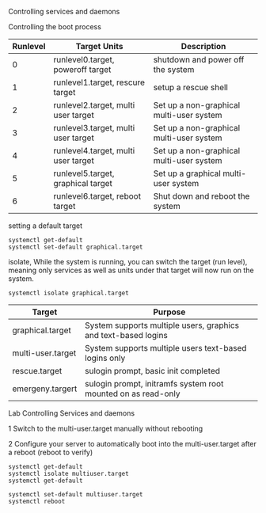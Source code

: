 Controlling services and daemons

Controlling the boot process

Runlevel | Target Units | Description
---------|--------------|------------
0        | runlevel0.target, poweroff target | shutdown and power off the system
1        | runlevel1.target, rescure target | setup a rescue shell 
2	 | runlevel2.target, multi user target | Set up a non-graphical multi-user system
3	 | runlevel3.target, multi user target | Set up a non-graphical multi-user system
4	 | runlevel4.target, multi user target | Set up a non-graphical multi-user system
5	 | runlevel5.target, graphical target  | Set up a graphical multi-user system
6	 | runlevel6.target, reboot target    | Shut down and reboot the system

setting a default target
```
systemctl get-default
systemctl set-default graphical.target
```

isolate, While the system is running, you can switch the target (run level), meaning only services as well as units 
under that target will now run on the system.

```
systemctl isolate graphical.target
```


Target | Purpose
-------|---------
graphical.target | System supports multiple users, graphics and text-based logins
multi-user.target | System supports multiple users text-based logins only
rescue.target | sulogin prompt, basic init completed
emergeny.targert | sulogin prompt, initramfs system root mounted on as read-only



Lab Controlling Services and daemons

1 Switch to the multi-user.target manually without rebooting

2 Configure your server to automatically boot into the multi-user.target after a reboot (reboot to verify)

```
systemctl get-default
systemctl isolate multiuser.target
systemctl get-default
```

```
systemctl set-default multiuser.target
systemctl reboot
```

